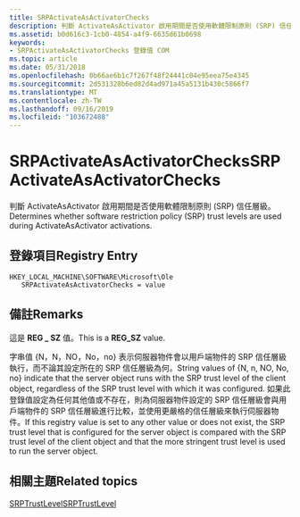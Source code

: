 ```yaml
---
title: SRPActivateAsActivatorChecks
description: 判斷 ActivateAsActivator 啟用期間是否使用軟體限制原則 (SRP) 信任層級。
ms.assetid: b0d616c3-1cb0-4854-a4f9-6635d61b0698
keywords:
- SRPActivateAsActivatorChecks 登錄值 COM
ms.topic: article
ms.date: 05/31/2018
ms.openlocfilehash: 0b66ae6b1c7f267f48f24441c04e95eea75e4345
ms.sourcegitcommit: 2d531328b6ed82d4ad971a45a5131b430c5866f7
ms.translationtype: MT
ms.contentlocale: zh-TW
ms.lasthandoff: 09/16/2019
ms.locfileid: "103672488"
---
```

# <a name="srpactivateasactivatorchecks"></a><span data-ttu-id="f088b-104">SRPActivateAsActivatorChecks</span><span class="sxs-lookup"><span data-stu-id="f088b-104">SRPActivateAsActivatorChecks</span></span>

<span data-ttu-id="f088b-105">判斷 ActivateAsActivator 啟用期間是否使用軟體限制原則 (SRP) 信任層級。</span><span class="sxs-lookup"><span data-stu-id="f088b-105">Determines whether software restriction policy (SRP) trust levels are used during ActivateAsActivator activations.</span></span>

## <a name="registry-entry"></a><span data-ttu-id="f088b-106">登錄項目</span><span class="sxs-lookup"><span data-stu-id="f088b-106">Registry Entry</span></span>

```
HKEY_LOCAL_MACHINE\SOFTWARE\Microsoft\Ole
   SRPActivateAsActivatorChecks = value
```

## <a name="remarks"></a><span data-ttu-id="f088b-107">備註</span><span class="sxs-lookup"><span data-stu-id="f088b-107">Remarks</span></span>

<span data-ttu-id="f088b-108">這是 **REG \_ SZ** 值。</span><span class="sxs-lookup"><span data-stu-id="f088b-108">This is a **REG\_SZ** value.</span></span>

<span data-ttu-id="f088b-109">字串值 {N，N，NO，No，no} 表示伺服器物件會以用戶端物件的 SRP 信任層級執行，而不論其設定所在的 SRP 信任層級為何。</span><span class="sxs-lookup"><span data-stu-id="f088b-109">String values of {N, n, NO, No, no} indicate that the server object runs with the SRP trust level of the client object, regardless of the SRP trust level with which it was configured.</span></span> <span data-ttu-id="f088b-110">如果此登錄值設定為任何其他值或不存在，則為伺服器物件設定的 SRP 信任層級會與用戶端物件的 SRP 信任層級進行比較，並使用更嚴格的信任層級來執行伺服器物件。</span><span class="sxs-lookup"><span data-stu-id="f088b-110">If this registry value is set to any other value or does not exist, the SRP trust level that is configured for the server object is compared with the SRP trust level of the client object and that the more stringent trust level is used to run the server object.</span></span>

## <a name="related-topics"></a><span data-ttu-id="f088b-111">相關主題</span><span class="sxs-lookup"><span data-stu-id="f088b-111">Related topics</span></span>

<dl> <dt>

[<span data-ttu-id="f088b-112">SRPTrustLevel</span><span class="sxs-lookup"><span data-stu-id="f088b-112">SRPTrustLevel</span></span>](srptrustlevel.md)
</dt> </dl>

 

 




